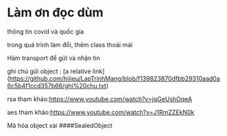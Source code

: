 # Làm ơn đọc dùm
thông tin covid và quốc gia

trong quá trình làm đổi, thêm class thoải mái

Hàm transport để gửi và nhận tin

ghi chú gửi object : [a relative link] (https://github.com/hiiieu/LapTrinhMang/blob/f139823870dfbb29310aad0a6c5b4f1ccd357b66/ghi%20chu.txt)

rsa tham khảo:https://www.youtube.com/watch?v=jqGeUshOqeA

aes tham khảo:https://www.youtube.com/watch?v=J1RmZZEkN0k

Mã hóa object xài ####SealedObject
